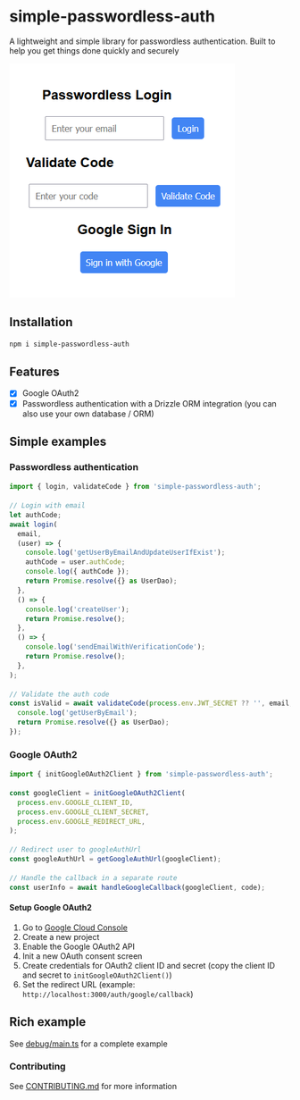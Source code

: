 # simple-passwordless-auth

A lightweight and simple library for passwordless authentication. Built to help you get things done quickly and securely

![code-example](https://github.com/TheSmartMonkey/simple-passwordless-auth/blob/main/.github/images/code-example.png)

## Installation

```sh
npm i simple-passwordless-auth
```

## Features

- [x] Google OAuth2
- [x] Passwordless authentication with a Drizzle ORM integration (you can also use your own database / ORM)

## Simple examples

### Passwordless authentication

```ts
import { login, validateCode } from 'simple-passwordless-auth';

// Login with email
let authCode;
await login(
  email,
  (user) => {
    console.log('getUserByEmailAndUpdateUserIfExist');
    authCode = user.authCode;
    console.log({ authCode });
    return Promise.resolve({} as UserDao);
  },
  () => {
    console.log('createUser');
    return Promise.resolve();
  },
  () => {
    console.log('sendEmailWithVerificationCode');
    return Promise.resolve();
  },
);

// Validate the auth code
const isValid = await validateCode(process.env.JWT_SECRET ?? '', email, authCode, () => {
  console.log('getUserByEmail');
  return Promise.resolve({} as UserDao);
});
```

### Google OAuth2

```ts
import { initGoogleOAuth2Client } from 'simple-passwordless-auth';

const googleClient = initGoogleOAuth2Client(
  process.env.GOOGLE_CLIENT_ID,
  process.env.GOOGLE_CLIENT_SECRET,
  process.env.GOOGLE_REDIRECT_URL,
);

// Redirect user to googleAuthUrl
const googleAuthUrl = getGoogleAuthUrl(googleClient);

// Handle the callback in a separate route
const userInfo = await handleGoogleCallback(googleClient, code);
```

#### Setup Google OAuth2

1. Go to [Google Cloud Console](https://console.cloud.google.com/)
2. Create a new project
3. Enable the Google OAuth2 API
4. Init a new OAuth consent screen
5. Create credentials for OAuth2 client ID and secret (copy the client ID and secret to `initGoogleOAuth2Client()`)
6. Set the redirect URL (example: `http://localhost:3000/auth/google/callback`)

## Rich example

See [debug/main.ts](debug/main.ts) for a complete example

### Contributing

See [CONTRIBUTING.md](CONTRIBUTING.md) for more information
